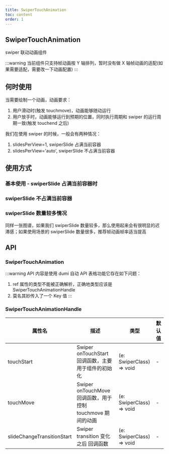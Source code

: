 ```yaml
---
title: SwiperTouchAnimation
toc: content
order: 1
---
```


## SwiperTouchAnimation

swiper 联动动画组件

:::warning
当前组件只支持帧动画按 Y 轴排列，暂时没有做 X 轴帧动画的适配(如果需要适配，需要改一下动画配置)
:::

## 何时使用

当需要绘制一个动画，动画要求：

1. 用户滑动时(触发 touchmove)，动画能够随动运行
2. 用户放手时，动画能够运行到预期的位置，同时执行周期和 swiper 的运行周期一致(触发 touchend 之后)

我们在使用 swiper 的时候，一般会有两种情况：

1. slidesPerView=1, swiperSlide 占满当前容器
2. slidesPerView='auto', swiperSlide 不占满当前容器

## 使用方式

### 基本使用 - swiperSlide 占满当前容器时

<code src="./demo/SwiperTouchAnimation/demo1.tsx"></code>

### swiperSlide 不占满当前容器

<code src="./demo/SwiperTouchAnimation/demo2.tsx"></code>

### swiperSlide 数量较多情况

同样一张图谱，如果我们 swiperSlide 数量较多，那么使用起来会有很明显的迟滞感；如果使用场景的 swiperSlide 数量很多，推荐帧动画帧率适当提高

<code src="./demo/SwiperTouchAnimation/demo3.tsx"></code>

## API

### SwiperTouchAnimation

:::warning
API 内容是使用 dumi 自动 API 表格功能它存在如下问题：

1. ref 属性的类型不能被正确解析，正确地类型应该是 SwiperTouchAnimationHandle
2. 莫名其妙传入了一个 Key 值
   :::

<API id="SwiperTouchAnimation"></API>

### SwiperTouchAnimationHandle

| 属性名                     | 描述                                                       | 类型                     | 默认值 |
| -------------------------- | ---------------------------------------------------------- | ------------------------ | ------ |
| touchStart                 | Swiper onTouchStart 回调函数，主要用于组件的初始化         | (e: SwiperClass) => void | -      |
| touchMove                  | Swiper onTouchMove 回调函数，用于控制 touchmove 期间的动画 | (e: SwiperClass) => void | -      |
| slideChangeTransitionStart | Swiper transition 变化之后 回调函数                        | (e: SwiperClass) => void | -      |
